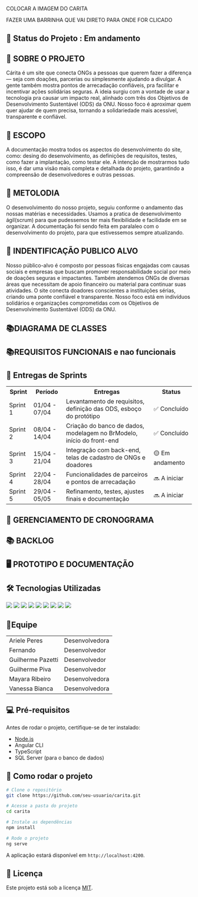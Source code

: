   COLOCAR A IMAGEM DO CARITA

  FAZER UMA BARRINHA QUE VAI DIRETO PARA ONDE FOR CLICADO

  ## 📌 Status do Projeto : Em andamento

  ## 📖 SOBRE O PROJETO

  Cárita é um site que conecta ONGs a pessoas que querem fazer a diferença — seja com doações, parcerias ou simplesmente ajudando a divulgar. A gente também mostra pontos de arrecadação confiáveis, pra facilitar e incentivar ações solidárias seguras.
  A ideia surgiu com a vontade de usar a tecnologia pra causar um impacto real, alinhado com três dos Objetivos de Desenvolvimento Sustentável (ODS) da ONU.
  Nosso foco é aproximar quem quer ajudar de quem precisa, tornando a solidariedade mais acessível, transparente e confiável.

  ## 📒 ESCOPO
  
  A documentação mostra todos os aspectos do desenvolvimento do site, como: desing do desenvolvimento, as definições de requisitos,
  testes, como fazer a implantação, como testar ele. A intenção de mostrarmos tudo isso, é dar uma visão mais completa e detalhada do projeto, garantindo a compreensão de desenvolvedores e outras pessoas.

  ## 📒 METOLODIA

  O desenvolvimento do nosso projeto, seguiu conforme o andamento das nossas matérias e necessidades. Usamos a pratica de desenvolvimento ágil(scrum) para que pudessemos ter mais flexibilidade e facilidade em se organizar. A documentação foi sendo feita em paralaleo com o desenvolvimento do projeto, para que estivessemos sempre atualizando. 

  ## 👥 INDENTIFICAÇÃO PUBLICO ALVO

  Nosso público-alvo é composto por pessoas físicas engajadas com causas sociais e empresas que buscam promover responsabilidade social por meio de doações seguras e impactantes. Também atendemos ONGs de diversas áreas que necessitam de apoio financeiro ou material para continuar suas atividades. O site conecta doadores conscientes a instituições sérias, criando uma ponte confiável e transparente. Nosso foco está em indivíduos solidários e organizações comprometidas com os Objetivos de Desenvolvimento Sustentável (ODS) da ONU.

  ## 📚DIAGRAMA DE CLASSES

  ## 📚REQUISITOS FUNCIONAIS e nao funcionais

  ## 📅 Entregas de Sprints

<table>
  <tr>
    <th>Sprint</th>
    <th>Período</th>
    <th>Entregas</th>
    <th>Status</th>
  </tr>
  <tr>
    <td>Sprint 1</td>
    <td>01/04 - 07/04</td>
    <td>Levantamento de requisitos, definição das ODS, esboço do protótipo</td>
    <td>✅ Concluído</td>
  </tr>
  <tr>
    <td>Sprint 2</td>
    <td>08/04 - 14/04</td>
    <td>Criação do banco de dados, modelagem no BrModelo, início do front-end</td>
    <td>✅ Concluído</td>
  </tr>
  <tr>
    <td>Sprint 3</td>
    <td>15/04 - 21/04</td>
    <td>Integração com back-end, telas de cadastro de ONGs e doadores</td>
    <td>🟡 Em andamento</td>
  </tr>
  <tr>
    <td>Sprint 4</td>
    <td>22/04 - 28/04</td>
    <td>Funcionalidades de parceiros e pontos de arrecadação</td>
    <td>🔜 A iniciar</td>
  </tr>
  <tr>
    <td>Sprint 5</td>
    <td>29/04 - 05/05</td>
    <td>Refinamento, testes, ajustes finais e documentação</td>
    <td>🔜 A iniciar</td>
  </tr>
</table>

  ## 📅 GERENCIAMENTO DE CRONOGRAMA 

  ## 📚 BACKLOG

  ## 🖥️ PROTOTIPO E DOCUMENTAÇÃO
  
  ## 🛠️ Tecnologias Utilizadas

<p align="left">
  <img src="https://img.shields.io/badge/HTML5-%23E34F26.svg?style=for-the-badge&logo=html5&logoColor=white"/>
  <img src="https://img.shields.io/badge/CSS3-%231572B6.svg?style=for-the-badge&logo=css3&logoColor=white"/>
  <img src="https://img.shields.io/badge/TypeScript-%23007ACC.svg?style=for-the-badge&logo=typescript&logoColor=white"/>
  <img src="https://img.shields.io/badge/Angular-%23DD0031.svg?style=for-the-badge&logo=angular&logoColor=white"/>
  <img src="https://img.shields.io/badge/SQL%20Server-%23CC2927.svg?style=for-the-badge&logo=microsoft-sql-server&logoColor=white"/>
  <img src="https://img.shields.io/badge/GitHub-%23121011.svg?style=for-the-badge&logo=github&logoColor=white"/>
  <img src="https://img.shields.io/badge/BrModelo-%2300BFFF.svg?style=for-the-badge&logo=data&logoColor=white"/>
  <img src="https://img.shields.io/badge/Figma-%23F24E1E.svg?style=for-the-badge&logo=figma&logoColor=white"/>
  <img src="https://img.shields.io/badge/Trello-%23026AA7.svg?style=for-the-badge&logo=trello&logoColor=white"/>
</p>

  ## 👥Equipe

<table>
  <tr>
    <td>Ariele Peres</td>
    <td>Desenvolvedora</td>
  </tr>
  <tr>
    <td>Fernando</td>
    <td>Desenvolvedor</td>
  </tr>
  <tr>
    <td>Guilherme Pazetti</td>
    <td>Desenvolvedor</td>
  </tr>
  <tr>
    <td>Guilherme Piva</td>
    <td>Desenvolvedor</td>
  </tr>
  <tr>
    <td>Mayara Ribeiro</td>
    <td>Desenvolvedora</td>
  </tr>
  <tr>
    <td>Vanessa Bianca</td>
    <td>Desenvolvedora</td>
  </tr>
</table>


## 💻 Pré-requisitos

Antes de rodar o projeto, certifique-se de ter instalado:

- [Node.js](https://nodejs.org/)
- Angular CLI
- TypeScript
- SQL Server (para o banco de dados)

## 🔧 Como rodar o projeto

```bash
# Clone o repositório
git clone https://github.com/seu-usuario/carita.git

# Acesse a pasta do projeto
cd carita

# Instale as dependências
npm install

# Rode o projeto
ng serve
```

A aplicação estará disponível em `http://localhost:4200`.

## 📄 Licença

Este projeto está sob a licença [MIT](./LICENSE).
